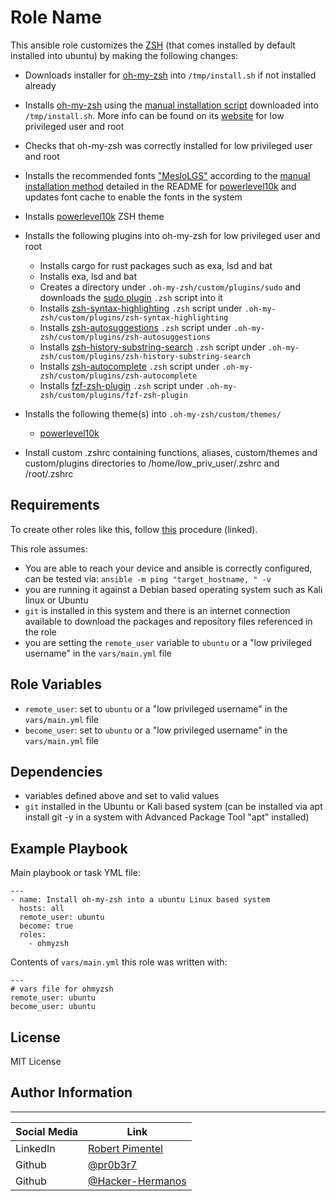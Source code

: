 Role Name
=========

This ansible role customizes the [ZSH](https://www.kali.org/tools/zsh/) (that comes installed by default installed into ubuntu) by making the following changes:

- Downloads installer for [oh-my-zsh](https://github.com/ohmyzsh/ohmyzsh) into `/tmp/install.sh` if not installed already
- Installs [oh-my-zsh](https://github.com/ohmyzsh/ohmyzsh) using the [manual installation script](https://github.com/ohmyzsh/ohmyzsh) downloaded into `/tmp/install.sh`. More info can be found on its [website](https://ohmyz.sh/) for low privileged user and root
- Checks that oh-my-zsh was correctly installed for low privileged user and root
- Installs the recommended fonts ["MesloLGS"](https://github.com/romkatv/powerlevel10k-media) according to the [manual installation method](https://github.com/romkatv/powerlevel10k) detailed in the README for [powerlevel10k](https://github.com/romkatv/powerlevel10k) and updates font cache to enable the fonts in the system
- Installs [powerlevel10k](https://github.com/romkatv/powerlevel10k) ZSH theme

- Installs the following plugins into oh-my-zsh for low privileged user and root

  - Installs cargo for rust packages such as exa, lsd and bat
  - Installs exa, lsd and bat
  - Creates a directory under `.oh-my-zsh/custom/plugins/sudo` and downloads the [sudo plugin](https://github.com/ohmyzsh/ohmyzsh/tree/master/plugins/sudo) `.zsh` script into it
  - Installs [zsh-syntax-highlighting](https://github.com/zsh-users/zsh-syntax-highlighting) `.zsh` script under `.oh-my-zsh/custom/plugins/zsh-syntax-highlighting`
  - Installs [zsh-autosuggestions](https://github.com/zsh-users/zsh-autosuggestions.git) `.zsh` script under `.oh-my-zsh/custom/plugins/zsh-autosuggestions`
  - Installs [zsh-history-substring-search](https://github.com/zsh-users/zsh-history-substring-search.git) `.zsh` script under `.oh-my-zsh/custom/plugins/zsh-history-substring-search`
  - Installs [zsh-autocomplete](https://github.com/marlonrichert/zsh-autocomplete.git) `.zsh` script under `.oh-my-zsh/custom/plugins/zsh-autocomplete`
  - Installs [fzf-zsh-plugin](https://github.com/unixorn/fzf-zsh-plugin.git) `.zsh` script under `.oh-my-zsh/custom/plugins/fzf-zsh-plugin`

- Installs the following theme(s) into `.oh-my-zsh/custom/themes/`

  - [powerlevel10k](https://github.com/romkatv/powerlevel10k.git)

- Install custom .zshrc containing functions, aliases, custom/themes and custom/plugins directories to /home/low_priv_user/.zshrc and /root/.zshrc

Requirements
------------

To create other roles like this, follow [this](https://redhatgov.io/workshops/ansible_automation/exercise1.5/) procedure (linked).

This role assumes:

- You are able to reach your device and ansible is correctly configured, can be tested via: ` ansible -m ping "target_hostname, " -v `
- you are running it against a Debian based operating system such as Kali linux or Ubuntu
- `git` is installed in this system and there is an internet connection available to download the packages and repository files referenced in the role
- you are setting the `remote_user` variable to `ubuntu` or a "low privileged username" in the `vars/main.yml` file

Role Variables
--------------

- `remote_user`: set to `ubuntu` or a "low privileged username" in the `vars/main.yml` file
- `become_user`: set to `ubuntu` or a "low privileged username" in the `vars/main.yml` file

Dependencies
------------

- variables defined above and set to valid values
- `git` installed in the Ubuntu or Kali based system (can be installed via apt install git -y in a system with Advanced Package Tool "apt" installed)

Example Playbook
----------------

Main playbook or task YML file:

```YML
---
- name: Install oh-my-zsh into a ubuntu Linux based system
  hosts: all
  remote_user: ubuntu
  become: true
  roles:
    - ohmyzsh
```

Contents of `vars/main.yml` this role was written with:

```YML
---
# vars file for ohmyzsh
remote_user: ubuntu
become_user: ubuntu
```

## License

MIT License

## Author Information

-------

| Social Media | Link |
| --- | --- |
| LinkedIn | [Robert Pimentel](https://LinkedIn.com/in/pimentelrobert1) |
| Github | [@pr0b3r7](https://github.com/pr0b3r7) |
| Github | [@Hacker-Hermanos](https://github.com/Hacker-Hermanos) |
